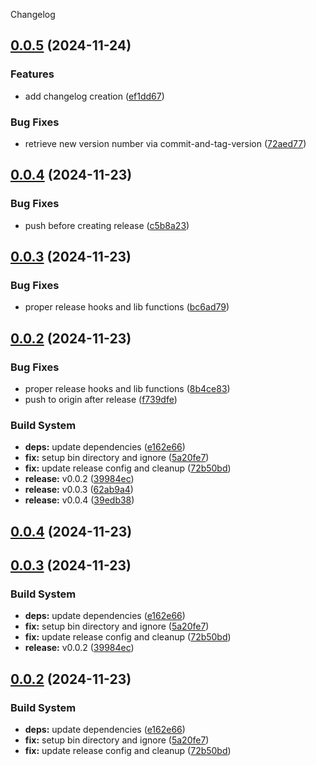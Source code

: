 Changelog
## [0.0.5](https://github.com/davidsneighbour/binaries/compare/v0.0.4...v0.0.5) (2024-11-24)


### Features

* add changelog creation ([ef1dd67](https://github.com/davidsneighbour/binaries/commit/ef1dd67987e186e6fc62e5a5d5d5d6bbac8623ec))


### Bug Fixes

* retrieve new version number via commit-and-tag-version ([72aed77](https://github.com/davidsneighbour/binaries/commit/72aed77f3c03b60df8b0407068e69d5831156cd3))

## [0.0.4](https://github.com/davidsneighbour/binaries/compare/v0.0.3...v0.0.4) (2024-11-23)


### Bug Fixes

* push before creating release ([c5b8a23](https://github.com/davidsneighbour/binaries/commit/c5b8a23ff4eb6557c2bdc5ac673916c41bf58516))

## [0.0.3](https://github.com/davidsneighbour/binaries/compare/v0.0.2...v0.0.3) (2024-11-23)


### Bug Fixes

* proper release hooks and lib functions ([bc6ad79](https://github.com/davidsneighbour/binaries/commit/bc6ad79ce0d59ca0dc8bffe8ad31e23684ff11e8))

## [0.0.2](https://github.com/davidsneighbour/binaries/compare/v0.0.1...v0.0.2) (2024-11-23)


### Bug Fixes

* proper release hooks and lib functions ([8b4ce83](https://github.com/davidsneighbour/binaries/commit/8b4ce83d54db1b5b26c085f3a50a45d025527a79))
* push to origin after release ([f739dfe](https://github.com/davidsneighbour/binaries/commit/f739dfe415855123f0ef613838aa1133041bd751))


### Build System

* **deps:** update dependencies ([e162e66](https://github.com/davidsneighbour/binaries/commit/e162e661901675e3cff3880e1d4816c0f678fb3a))
* **fix:** setup bin directory and ignore ([5a20fe7](https://github.com/davidsneighbour/binaries/commit/5a20fe7757c37ba99f680de50bc8ef7a06ab03e4))
* **fix:** update release config and cleanup ([72b50bd](https://github.com/davidsneighbour/binaries/commit/72b50bdff9966302540d2086b9285854afa530f4))
* **release:** v0.0.2 ([39984ec](https://github.com/davidsneighbour/binaries/commit/39984ec8c7e884d63002dbe67fe6d6d926ec56d8))
* **release:** v0.0.3 ([62ab9a4](https://github.com/davidsneighbour/binaries/commit/62ab9a49c6bb7d3302910f6da7153dbf60b7282c))
* **release:** v0.0.4 ([39edb38](https://github.com/davidsneighbour/binaries/commit/39edb38700808e96c55b207874c696b39bff2e30))

## [0.0.4](https://github.com/davidsneighbour/binaries/compare/v0.0.3...v0.0.4) (2024-11-23)

## [0.0.3](https://github.com/davidsneighbour/binaries/compare/v0.0.1...v0.0.3) (2024-11-23)


### Build System

* **deps:** update dependencies ([e162e66](https://github.com/davidsneighbour/binaries/commit/e162e661901675e3cff3880e1d4816c0f678fb3a))
* **fix:** setup bin directory and ignore ([5a20fe7](https://github.com/davidsneighbour/binaries/commit/5a20fe7757c37ba99f680de50bc8ef7a06ab03e4))
* **fix:** update release config and cleanup ([72b50bd](https://github.com/davidsneighbour/binaries/commit/72b50bdff9966302540d2086b9285854afa530f4))
* **release:** v0.0.2 ([39984ec](https://github.com/davidsneighbour/binaries/commit/39984ec8c7e884d63002dbe67fe6d6d926ec56d8))

## [0.0.2](https://github.com/davidsneighbour/binaries/compare/v0.0.1...v0.0.2) (2024-11-23)


### Build System

* **deps:** update dependencies ([e162e66](https://github.com/davidsneighbour/binaries/commit/e162e661901675e3cff3880e1d4816c0f678fb3a))
* **fix:** setup bin directory and ignore ([5a20fe7](https://github.com/davidsneighbour/binaries/commit/5a20fe7757c37ba99f680de50bc8ef7a06ab03e4))
* **fix:** update release config and cleanup ([72b50bd](https://github.com/davidsneighbour/binaries/commit/72b50bdff9966302540d2086b9285854afa530f4))
